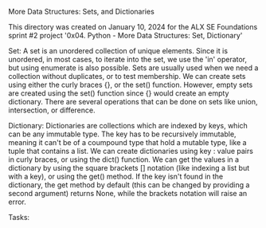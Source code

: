 More Data Structures: Sets, and Dictionaries

This directory was created on January 10, 2024 for the ALX SE Foundations
sprint #2 project '0x04. Python - More Data Structures: Set, Dictionary'

Set:
A set is an unordered collection of unique elements. Since it is unordered, in
most cases, to iterate into the set, we use the 'in' operator, but using
enumerate is also possible. Sets are usually used when we need a collection
without duplicates, or to test membership. We can create sets using either
the curly braces {}, or the set() function. However, empty sets are created
using the set() function since {} would create an empty dictionary. There are
several operations that can be done on sets like union, intersection,
or difference.

Dictionary:
Dictionaries are collections which are indexed by keys, which can be any
immutable type. The key has to be recursively immutable, meaning it can't be
of a coumpound type that hold a mutable type, like a tuple that contains a list.
We can create dictionaries using key : value pairs in curly braces, or using the
dict() function. We can get the values in a dictionary by using the square
brackets [] notation (like indexing a list but with a key), or using the get()
method. If the key isn't found in the dictionary, the get method by default
(this can be changed by providing a second argument) returns None, while the
brackets notation will raise an error.

Tasks:
